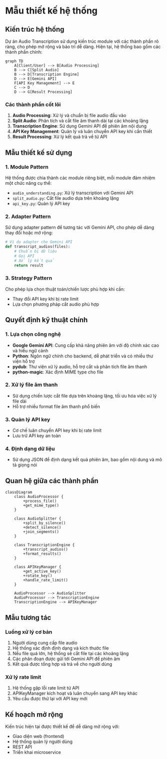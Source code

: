 # Mẫu thiết kế hệ thống

## Kiến trúc hệ thống
Dự án Audio Transcription sử dụng kiến trúc module với các thành phần rõ ràng, cho phép mở rộng và bảo trì dễ dàng. Hiện tại, hệ thống bao gồm các thành phần chính:

```mermaid
graph TD
    A[Client/User] --> B[Audio Processing]
    B --> C[Split Audio]
    B --> D[Transcription Engine]
    D --> E[Gemini API]
    F[API Key Management] --> E
    C --> D
    D --> G[Result Processing]
```

### Các thành phần cốt lõi
1. **Audio Processing**: Xử lý và chuẩn bị file audio đầu vào
2. **Split Audio**: Phân tích và cắt file âm thanh dài tại các khoảng lặng
3. **Transcription Engine**: Sử dụng Gemini API để phiên âm nội dung
4. **API Key Management**: Quản lý và luân chuyển API key khi cần thiết
5. **Result Processing**: Xử lý kết quả trả về từ API

## Mẫu thiết kế sử dụng

### 1. Module Pattern
Hệ thống được chia thành các module riêng biệt, mỗi module đảm nhiệm một chức năng cụ thể:
- `audio_understanding.py`: Xử lý transcription với Gemini API
- `split_audio.py`: Cắt file audio dựa trên khoảng lặng
- `api_key.py`: Quản lý API key

### 2. Adapter Pattern
Sử dụng adapter pattern để tương tác với Gemini API, cho phép dễ dàng thay đổi hoặc mở rộng:
```python
# Ví dụ adapter cho Gemini API
def transcript_audios(files):
    # Chuẩn bị dữ liệu
    # Gọi API
    # Xử lý kết quả
    return result
```

### 3. Strategy Pattern
Cho phép lựa chọn thuật toán/chiến lược phù hợp khi cần:
- Thay đổi API key khi bị rate limit
- Lựa chọn phương pháp cắt audio phù hợp

## Quyết định kỹ thuật chính

### 1. Lựa chọn công nghệ
- **Google Gemini API**: Cung cấp khả năng phiên âm với độ chính xác cao và hiểu ngữ cảnh
- **Python**: Ngôn ngữ chính cho backend, dễ phát triển và có nhiều thư viện hỗ trợ
- **pydub**: Thư viện xử lý audio, hỗ trợ cắt và phân tích file âm thanh
- **python-magic**: Xác định MIME type cho file

### 2. Xử lý file âm thanh
- Sử dụng chiến lược cắt file dựa trên khoảng lặng, tối ưu hóa việc xử lý file dài
- Hỗ trợ nhiều format file âm thanh phổ biến

### 3. Quản lý API key
- Cơ chế luân chuyển API key khi bị rate limit
- Lưu trữ API key an toàn

### 4. Định dạng dữ liệu
- Sử dụng JSON để định dạng kết quả phiên âm, bao gồm nội dung và mô tả giọng nói

## Quan hệ giữa các thành phần

```mermaid
classDiagram
    class AudioProcessor {
        +process_file()
        +get_mime_type()
    }
    
    class AudioSplitter {
        +split_by_silence()
        +detect_silence()
        +join_segments()
    }
    
    class TranscriptionEngine {
        +transcript_audios()
        +format_results()
    }
    
    class APIKeyManager {
        +get_active_key()
        +rotate_key()
        +handle_rate_limit()
    }
    
    AudioProcessor --> AudioSplitter
    AudioProcessor --> TranscriptionEngine
    TranscriptionEngine --> APIKeyManager
```

## Mẫu tương tác

### Luồng xử lý cơ bản
1. Người dùng cung cấp file audio
2. Hệ thống xác định định dạng và kích thước file
3. Nếu file quá lớn, hệ thống sẽ cắt file tại các khoảng lặng
4. Các phân đoạn được gửi tới Gemini API để phiên âm
5. Kết quả được tổng hợp và trả về cho người dùng

### Xử lý rate limit
1. Hệ thống gặp lỗi rate limit từ API
2. APIKeyManager kích hoạt và luân chuyển sang API key khác
3. Yêu cầu được thử lại với API key mới

## Kế hoạch mở rộng
Kiến trúc hiện tại được thiết kế để dễ dàng mở rộng với:
- Giao diện web (frontend)
- Hệ thống quản lý người dùng
- REST API
- Triển khai microservice
